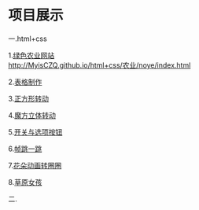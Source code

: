 <h1>项目展示</h1>

一.html+css

  1.<a href="http://MyisCZQ.github.io/html+css/农业/noye/index.html">绿色农业网站</a>
             <br>http://MyisCZQ.github.io/html+css/农业/noye/index.html
  
  2.<a href="http://MyisCZQ.github.io/html+css/biaoge.html">表格制作</a>
  
  3.<a href="http://MyisCZQ.github.io/html+css/1.1.html">正方形转动</a> 
  
  4.<a href="http://MyisCZQ.github.io/html+css/1.0.html">魔方立体转动</a>
  
  5.<a href="http://MyisCZQ.github.io/html+css/5.0.html">开关与选项按钮</a> 
   
  6.<a href="http://MyisCZQ.github.io/html+css/2.0.html">帧跳一跳</a> 
  
  7.<a href="http://MyisCZQ.github.io/html+css/3.0.html">花朵动画转圈圈</a> 
  
  8.<a href="http://MyisCZQ.github.io/html+css/4.0.html">草原女孩</a> 
  
 二.
  
  

